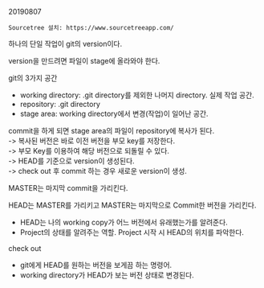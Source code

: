 20190807<br>

`Sourcetree 설치: https://www.sourcetreeapp.com/`

하나의 단일 작업이 git의 version이다.

version을 만드려면 파일이 stage에 올라와야 한다.

git의 3가지 공간
 * working directory: .git directory를 제외한 나머지 directory. 실제 작업 공간.
 * repository: .git directory
 * stage area: working directory에서 변경(작업)이 일어난 공간.

commit을 하게 되면 stage area의 파일이 repository에 복사가 된다.<br>
 -> 복사된 버전은 바로 이전 버전을 부모 key를 저장한다.<br>
 -> 부모 Key를 이용하여 해당 버전으로 되돌릴 수 있다.<br>
 -> HEAD를 기준으로 version이 생성된다.<br>
 -> check out 후 commit 하는 경우 새로운 version이 생성. <br>
 
 MASTER는 마지막 commit을 가리킨다.
 
 HEAD는 MASTER를 가리키고 MASTER는 마지막으로 Commit한 버전을 가리킨다.<br>
  - HEAD는 나의 working copy가 어느 버전에서 유래했는가를 알려준다.
  - Project의 상태를 알려주는 역할. Project 시작 시 HEAD의 위치를 파악한다.
  
check out
  - git에게 HEAD를 원하는 버전을 보게끔 하는 명령어.
  - working directory가 HEAD가 보는 버전 상태로 변경된다.